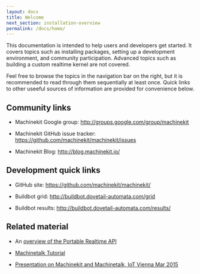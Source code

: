```yaml
---
layout: docs
title: Welcome
next_section: installation-overview
permalink: /docs/home/
---
```


This documentation is intended to help users and developers get started.  It covers topics such as installing packages, setting up a development environment, and community participation. Advanced topics such as building a custom realtime kernel are not covered.

Feel free to browse the topics in the navigation bar on the right, but it is recommended to read through them sequentially at least once.  Quick links to other useeful sources of information are provided for convenience below.


## Community links

- Machinekit Google group:  <http://groups.google.com/group/machinekit>

- Machinekit GitHub issue tracker:
  <https://github.com/machinekit/machinekit/issues> 

- Machinekit Blog:  <http://blog.machinekit.io/>


## Development quick links

- GitHub site:  <https://github.com/machinekit/machinekit/>

- Buildbot grid:  <http://buildbot.dovetail-automata.com/grid>

- Buildbot results:  <http://buildbot.dovetail-automata.com/results/>

## Related material

- An [overview of the Portable Realtime API](http://static.mah.priv.at/public/portable-realtime-API-talk/osadl-rtapi.pdf)

- [Machinetalk Tutorial](http://static.mah.priv.at/public/tutorial/machinetalk-tutorial.pdf)

- [Presentation on Machinekit and Machinetalk, IoT Vienna Mar 2015](https://youtu.be/VPaaXHBu7gE)
